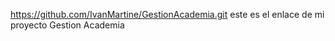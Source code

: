 https://github.com/IvanMartine/GestionAcademia.git
este es el enlace  de mi proyecto Gestion Academia
